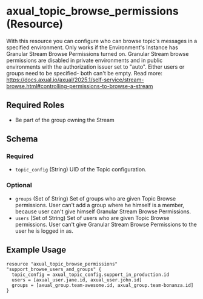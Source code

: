# axual_topic_browse_permissions (Resource)

With this resource you can configure who can browse topic's messages in a specified environment. Only works if the Environment's Instance has Granular Stream Browse Permissions turned on. Granular Stream browse permissions are disabled in private environments and in public environments with the authorization issuer set to "auto". Either users or groups need to be specified- both can't be empty. Read more: https://docs.axual.io/axual/2025.1/self-service/stream-browse.html#controlling-permissions-to-browse-a-stream

## Required Roles
- Be part of the group owning the Stream

<!-- schema generated by tfplugindocs -->
## Schema

### Required

- `topic_config` (String) UID of the Topic configuration.

### Optional

- `groups` (Set of String) Set of groups who are given Topic Browse permissions. User can't add a group where he himself is a member, because user can't give himself Granular Stream Browse Permissions.
- `users` (Set of String) Set of users who are given Topic Browse permissions. User can't give Granular Stream Browse Permissions to the user he is logged in as.

## Example Usage

```hcl
resource "axual_topic_browse_permissions" "support_browse_users_and_groups" {
  topic_config = axual_topic_config.support_in_production.id
  users = [axual_user.jane.id, axual_user.john.id]
  groups = [axual_group.team-awesome.id, axual_group.team-bonanza.id]
}
```